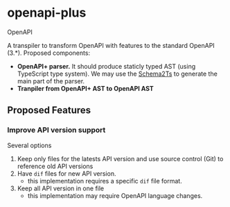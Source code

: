 # openapi-plus
OpenAPI

A transpiler to transform OpenAPI with features to the standard OpenAPI (3.\*). Proposed components:
- **OpenAPI+ parser.** It should produce staticly typed AST (using TypeScript type system). We may use the [Schema2Ts](http://github.com/ts-common/schema2ts) to generate the main part of the parser.
- **Tranpiler from OpenAPI+ AST to OpenAPI AST**

## Proposed Features

### Improve API version support

Several options

1. Keep only files for the latests API version and use source control (Git) to reference old API versions
1. Have `dif` files for new API version.
   - this implementation requires a specific `dif` file format.
1. Keep all API version in one file
   - this implementation may require OpenAPI language changes.

